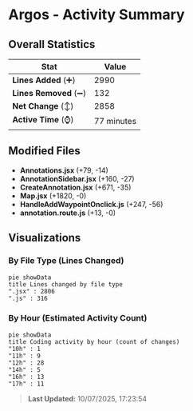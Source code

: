 # Argos - Activity Summary 

## Overall Statistics

| Stat                   | Value                                                             |
| ---------------------- | ----------------------------------------------------------------- |
| **Lines Added** (➕)   | 2990                                          |
| **Lines Removed** (➖) | 132                                        |
| **Net Change** (↕)    | 2858                |
| **Active Time** (⌚)   | 77 minutes |


## Modified Files
- **Annotations.jsx** (+79, -14)
- **AnnotationSidebar.jsx** (+160, -27)
- **CreateAnnotation.jsx** (+671, -35)
- **Map.jsx** (+1820, -0)
- **HandleAddWaypointOnclick.js** (+247, -56)
- **annotation.route.js** (+13, -0)

## Visualizations

### By File Type (Lines Changed)

```mermaid
pie showData
title Lines changed by file type
".jsx" : 2806
".js" : 316
```

### By Hour (Estimated Activity Count)

```mermaid
pie showData
title Coding activity by hour (count of changes)
"10h" : 1
"11h" : 9
"12h" : 28
"14h" : 5
"16h" : 13
"17h" : 11
```


> **Last Updated:** 10/07/2025, 17:23:54